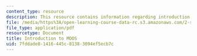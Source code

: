```yaml
---
content_type: resource
description: This resource contains information regarding introduction to MOOS.
file: /media/https%3A/open-learning-course-data-rc.s3.amazonaws.com/2-s998-marine-autonomy-sensing-and-communications-spring-2012/7fddade81416445c81383094ef5ecb7c_MIT2_S998S12_Lab03.pdf
file_type: application/pdf
resourcetype: Document
title: Introduction to MOOS
uid: 7fddade8-1416-445c-8138-3094ef5ecb7c
---
```

